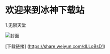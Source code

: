 # 欢迎来到冰神下载站

1.无限天堂

![封面](https://raw.githubusercontent.com/ADOFAIVEF/adofai/main/Assets/Image_1724945332813.png)

[下载链接] (https://share.weiyun.com/dLLoBsD1)
